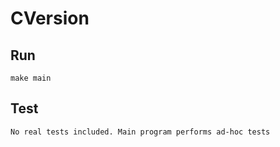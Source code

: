 # CVersion

## Run

    make main


## Test

    No real tests included. Main program performs ad-hoc tests


